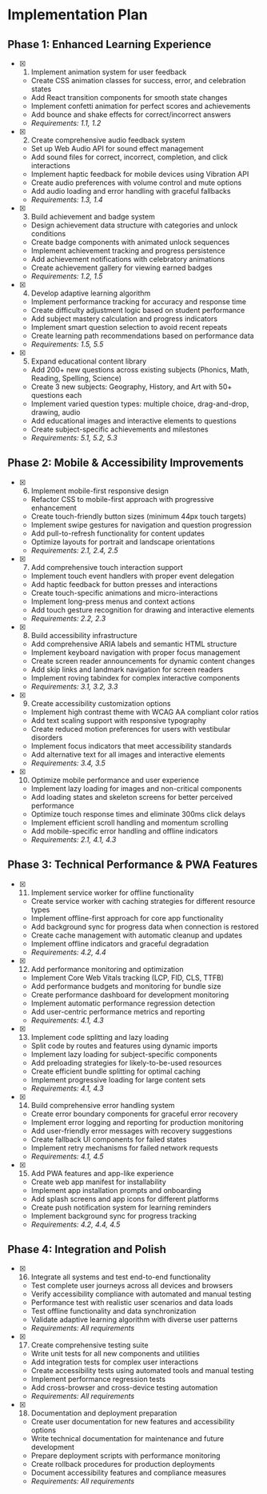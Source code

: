 # Implementation Plan

## Phase 1: Enhanced Learning Experience

- [x] 1. Implement animation system for user feedback
  - Create CSS animation classes for success, error, and celebration states
  - Add React transition components for smooth state changes
  - Implement confetti animation for perfect scores and achievements
  - Add bounce and shake effects for correct/incorrect answers
  - _Requirements: 1.1, 1.2_

- [x] 2. Create comprehensive audio feedback system
  - Set up Web Audio API for sound effect management
  - Add sound files for correct, incorrect, completion, and click interactions
  - Implement haptic feedback for mobile devices using Vibration API
  - Create audio preferences with volume control and mute options
  - Add audio loading and error handling with graceful fallbacks
  - _Requirements: 1.3, 1.4_

- [x] 3. Build achievement and badge system
  - Design achievement data structure with categories and unlock conditions
  - Create badge components with animated unlock sequences
  - Implement achievement tracking and progress persistence
  - Add achievement notifications with celebratory animations
  - Create achievement gallery for viewing earned badges
  - _Requirements: 1.2, 1.5_

- [x] 4. Develop adaptive learning algorithm
  - Implement performance tracking for accuracy and response time
  - Create difficulty adjustment logic based on student performance
  - Add subject mastery calculation and progress indicators
  - Implement smart question selection to avoid recent repeats
  - Create learning path recommendations based on performance data
  - _Requirements: 1.5, 5.5_

- [x] 5. Expand educational content library
  - Add 200+ new questions across existing subjects (Phonics, Math, Reading, Spelling, Science)
  - Create 3 new subjects: Geography, History, and Art with 50+ questions each
  - Implement varied question types: multiple choice, drag-and-drop, drawing, audio
  - Add educational images and interactive elements to questions
  - Create subject-specific achievements and milestones
  - _Requirements: 5.1, 5.2, 5.3_

## Phase 2: Mobile & Accessibility Improvements

- [x] 6. Implement mobile-first responsive design
  - Refactor CSS to mobile-first approach with progressive enhancement
  - Create touch-friendly button sizes (minimum 44px touch targets)
  - Implement swipe gestures for navigation and question progression
  - Add pull-to-refresh functionality for content updates
  - Optimize layouts for portrait and landscape orientations
  - _Requirements: 2.1, 2.4, 2.5_

- [x] 7. Add comprehensive touch interaction support
  - Implement touch event handlers with proper event delegation
  - Add haptic feedback for button presses and interactions
  - Create touch-specific animations and micro-interactions
  - Implement long-press menus and context actions
  - Add touch gesture recognition for drawing and interactive elements
  - _Requirements: 2.2, 2.3_

- [x] 8. Build accessibility infrastructure
  - Add comprehensive ARIA labels and semantic HTML structure
  - Implement keyboard navigation with proper focus management
  - Create screen reader announcements for dynamic content changes
  - Add skip links and landmark navigation for screen readers
  - Implement roving tabindex for complex interactive components
  - _Requirements: 3.1, 3.2, 3.3_

- [x] 9. Create accessibility customization options
  - Implement high contrast theme with WCAG AA compliant color ratios
  - Add text scaling support with responsive typography
  - Create reduced motion preferences for users with vestibular disorders
  - Implement focus indicators that meet accessibility standards
  - Add alternative text for all images and interactive elements
  - _Requirements: 3.4, 3.5_

- [x] 10. Optimize mobile performance and user experience
  - Implement lazy loading for images and non-critical components
  - Add loading states and skeleton screens for better perceived performance
  - Optimize touch response times and eliminate 300ms click delays
  - Implement efficient scroll handling and momentum scrolling
  - Add mobile-specific error handling and offline indicators
  - _Requirements: 2.1, 4.1, 4.3_

## Phase 3: Technical Performance & PWA Features

- [x] 11. Implement service worker for offline functionality
  - Create service worker with caching strategies for different resource types
  - Implement offline-first approach for core app functionality
  - Add background sync for progress data when connection is restored
  - Create cache management with automatic cleanup and updates
  - Implement offline indicators and graceful degradation
  - _Requirements: 4.2, 4.4_

- [x] 12. Add performance monitoring and optimization
  - Implement Core Web Vitals tracking (LCP, FID, CLS, TTFB)
  - Add performance budgets and monitoring for bundle size
  - Create performance dashboard for development monitoring
  - Implement automatic performance regression detection
  - Add user-centric performance metrics and reporting
  - _Requirements: 4.1, 4.3_

- [x] 13. Implement code splitting and lazy loading
  - Split code by routes and features using dynamic imports
  - Implement lazy loading for subject-specific components
  - Add preloading strategies for likely-to-be-used resources
  - Create efficient bundle splitting for optimal caching
  - Implement progressive loading for large content sets
  - _Requirements: 4.1, 4.3_

- [x] 14. Build comprehensive error handling system
  - Create error boundary components for graceful error recovery
  - Implement error logging and reporting for production monitoring
  - Add user-friendly error messages with recovery suggestions
  - Create fallback UI components for failed states
  - Implement retry mechanisms for failed network requests
  - _Requirements: 4.1, 4.5_

- [x] 15. Add PWA features and app-like experience
  - Create web app manifest for installability
  - Implement app installation prompts and onboarding
  - Add splash screens and app icons for different platforms
  - Create push notification system for learning reminders
  - Implement background sync for progress tracking
  - _Requirements: 4.2, 4.4, 4.5_

## Phase 4: Integration and Polish

- [x] 16. Integrate all systems and test end-to-end functionality
  - Test complete user journeys across all devices and browsers
  - Verify accessibility compliance with automated and manual testing
  - Performance test with realistic user scenarios and data loads
  - Test offline functionality and data synchronization
  - Validate adaptive learning algorithm with diverse user patterns
  - _Requirements: All requirements_

- [x] 17. Create comprehensive testing suite
  - Write unit tests for all new components and utilities
  - Add integration tests for complex user interactions
  - Create accessibility tests using automated tools and manual testing
  - Implement performance regression tests
  - Add cross-browser and cross-device testing automation
  - _Requirements: All requirements_

- [x] 18. Documentation and deployment preparation
  - Create user documentation for new features and accessibility options
  - Write technical documentation for maintenance and future development
  - Prepare deployment scripts with performance monitoring
  - Create rollback procedures for production deployments
  - Document accessibility features and compliance measures
  - _Requirements: All requirements_